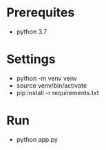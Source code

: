 # Prerequites
- python 3.7 

# Settings
- python -m venv venv
- source venv/bin/activate
- pip install -r requirements.txt

# Run
- python app.py


